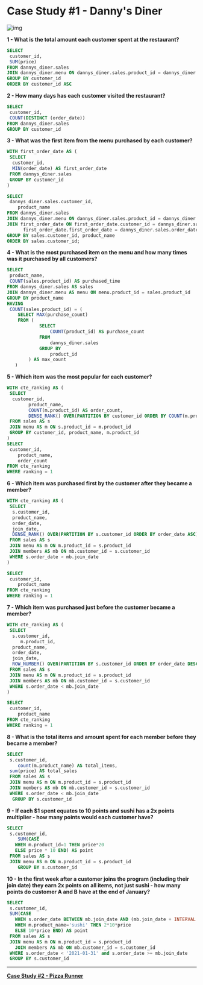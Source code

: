 # Case Study #1 - Danny's Diner

![img](https://8weeksqlchallenge.com/images/case-study-designs/1.png)

**1 - What is the total amount each customer spent at the restaurant?**

```sql
SELECT
 customer_id,
 SUM(price)
FROM dannys_diner.sales
JOIN dannys_diner.menu ON dannys_diner.sales.product_id = dannys_diner.menu.product_id
GROUP BY customer_id
ORDER BY customer_id ASC
```

**2 - How many days has each customer visited the restaurant?**

```sql
SELECT
 customer_id,
 COUNT(DISTINCT (order_date))
FROM dannys_diner.sales
GROUP BY customer_id
```

**3 - What was the first item from the menu purchased by each customer?**

```sql
WITH first_order_date AS (
 SELECT
  customer_id,
  MIN(order_date) AS first_order_date
 FROM dannys_diner.sales
 GROUP BY customer_id
)

SELECT
 dannys_diner.sales.customer_id,
    product_name
FROM dannys_diner.sales
JOIN dannys_diner.menu ON dannys_diner.sales.product_id = dannys_diner.menu.product_id
JOIN first_order_date ON first_order_date.customer_id = dannys_diner.sales.customer_id AND
      first_order_date.first_order_date = dannys_diner.sales.order_date
GROUP BY sales.customer_id, product_name
ORDER BY sales.customer_id;
```

**4 - What is the most purchased item on the menu and how many times was it purchased by all customers?**

```sql
SELECT
 product_name,
 COUNT(sales.product_id) AS purchased_time
FROM dannys_diner.sales AS sales
JOIN dannys_diner.menu AS menu ON menu.product_id = sales.product_id
GROUP BY product_name
HAVING
 COUNT(sales.product_id) = (
    SELECT MAX(purchase_count)
    FROM (
            SELECT
                COUNT(product_id) AS purchase_count
            FROM
                dannys_diner.sales
            GROUP BY
                product_id
        ) AS max_count
   )

```

**5 - Which item was the most popular for each customer?**

```sql
WITH cte_ranking AS (
 SELECT
  customer_id,
        product_name,
        COUNT(m.product_id) AS order_count,
        DENSE_RANK() OVER(PARTITION BY customer_id ORDER BY COUNT(m.product_id) DESC) AS ranking
 FROM sales AS s
 JOIN menu AS m ON s.product_id = m.product_id
 GROUP BY customer_id, product_name, m.product_id
)
SELECT
 customer_id,
    product_name,
    order_count
FROM cte_ranking
WHERE ranking = 1
```

**6 - Which item was purchased first by the customer after they became a member?**

```sql
WITH cte_ranking AS (
 SELECT
  s.customer_id,
  product_name, 
  order_date,
  join_date,
  DENSE_RANK() OVER(PARTITION BY s.customer_id ORDER BY order_date ASC) AS ranking
 FROM sales AS s
 JOIN menu AS m ON m.product_id = s.product_id
 JOIN members AS mb ON mb.customer_id = s.customer_id
 WHERE s.order_date > mb.join_date
)

SELECT
 customer_id,
    product_name
FROM cte_ranking
WHERE ranking = 1
```

**7 - Which item was purchased just before the customer became a member?**

```sql
WITH cte_ranking AS (
 SELECT
  s.customer_id,
     m.product_id,
  product_name, 
  order_date,
  join_date,
  ROW_NUMBER() OVER(PARTITION BY s.customer_id ORDER BY order_date DESC) AS ranking
 FROM sales AS s
 JOIN menu AS m ON m.product_id = s.product_id
 JOIN members AS mb ON mb.customer_id = s.customer_id
 WHERE s.order_date < mb.join_date
)

SELECT
 customer_id,
    product_name
FROM cte_ranking
WHERE ranking = 1
```

**8 - What is the total items and amount spent for each member before they became a member?**

```sql
SELECT
 s.customer_id,
    count(m.product_name) AS total_items,
 sum(price) AS total_sales
 FROM sales AS s
 JOIN menu AS m ON m.product_id = s.product_id
 JOIN members AS mb ON mb.customer_id = s.customer_id
 WHERE s.order_date < mb.join_date
  GROUP BY s.customer_id
```

**9 - If each $1 spent equates to 10 points and sushi has a 2x points multiplier - how many points would each customer have?**

```sql
SELECT
 s.customer_id,
    SUM(CASE
   WHEN m.product_id=1 THEN price*20
   ELSE price * 10 END) AS point
 FROM sales AS s
 JOIN menu AS m ON m.product_id = s.product_id
    GROUP BY s.customer_id
```

**10 - In the first week after a customer joins the program (including their join date) they earn 2x points on all items, not just sushi - how many points do customer A and B have at the end of January?**

```sql
SELECT
 s.customer_id,
 SUM(CASE
   WHEN s.order_date BETWEEN mb.join_date AND (mb.join_date + INTERVAL 6 day) THEN 2*10*price
   WHEN m.product_name='sushi' THEN 2*10*price
   ELSE 10*price END) AS point
 FROM sales AS s
 JOIN menu AS m ON m.product_id = s.product_id
   JOIN members AS mb ON mb.customer_id = s.customer_id
 WHERE s.order_date < '2021-01-31' and s.order_date >= mb.join_date
 GROUP BY s.customer_id
```

---

[**Case Study #2 - Pizza Runner**](../Case%20Study%20%232%20-%20Pizza%20Runner)
